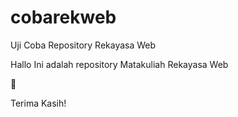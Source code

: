# cobarekweb
Uji Coba Repository Rekayasa Web

Hallo Ini adalah repository Matakuliah Rekayasa Web

🙂

Terima Kasih!
